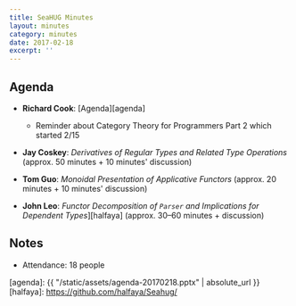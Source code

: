 ```yaml
---
title: SeaHUG Minutes
layout: minutes
category: minutes
date: 2017-02-18
excerpt: ''
---
```


## Agenda

* **Richard Cook**: [Agenda][agenda]
  * Reminder about Category Theory for Programmers Part 2 which started 2/15

* **Jay Coskey**: _Derivatives of Regular Types and Related Type Operations_ (approx. 50 minutes + 10 minutes' discussion)
* **Tom Guo**: _Monoidal Presentation of Applicative Functors_ (approx. 20 minutes + 10 minutes' discussion)
* **John Leo**: _Functor Decomposition of `Parser` and Implications for Dependent Types_][halfaya] (approx. 30&ndash;60 minutes + discussion)

## Notes

* Attendance: 18 people

[agenda]: {{ "/static/assets/agenda-20170218.pptx" | absolute_url }}
[halfaya]: https://github.com/halfaya/Seahug/
